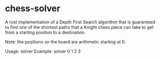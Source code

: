 # chess-solver

A rust implementation of a Depth First Search algorithm that is guaranteed to find one of the shortest paths that a Knight chess piece can take to get from a starting position to a destination.

Note: the positions on the board are arithmetic starting at 0.

Usage: solver <startingX> <startingY> <destinationX> <destinationY>
Example: solver 0 1 2 3
